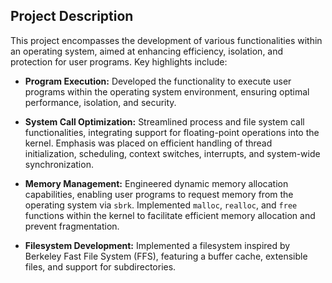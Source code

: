 ## Project Description

This project encompasses the development of various functionalities within an operating system, aimed at enhancing efficiency, isolation, and protection for user programs. Key highlights include:

- **Program Execution:** Developed the functionality to execute user programs within the operating system environment, ensuring optimal performance, isolation, and security.

- **System Call Optimization:** Streamlined process and file system call functionalities, integrating support for floating-point operations into the kernel. Emphasis was placed on efficient handling of thread initialization, scheduling, context switches, interrupts, and system-wide synchronization.

- **Memory Management:** Engineered dynamic memory allocation capabilities, enabling user programs to request memory from the operating system via `sbrk`. Implemented `malloc`, `realloc`, and `free` functions within the kernel to facilitate efficient memory allocation and prevent fragmentation.

- **Filesystem Development:** Implemented a filesystem inspired by Berkeley Fast File System (FFS), featuring a buffer cache, extensible files, and support for subdirectories.
